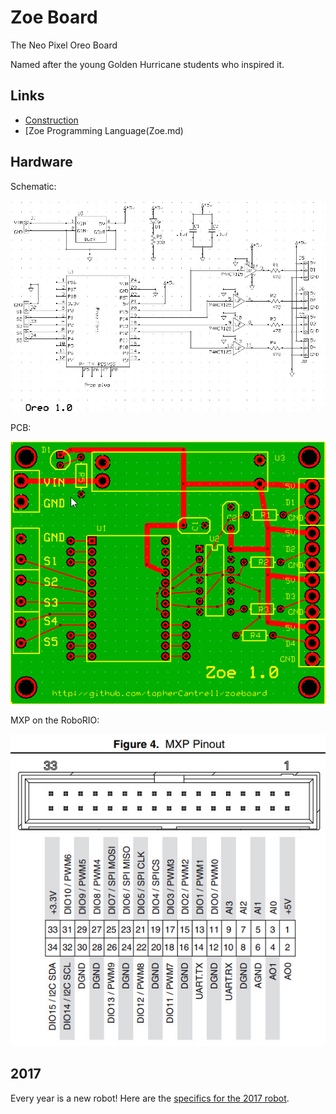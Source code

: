 # Zoe Board

The Neo Pixel Oreo Board

Named after the young Golden Hurricane students who inspired it.

## Links
  - [Construction](Construction.md)
  - [Zoe Programming Language(Zoe.md)

## Hardware

Schematic:

![](https://github.com/team5858/zoeboard/blob/master/art/ZoeSCH.jpg)

PCB:

![](https://github.com/team5858/zoeboard/blob/master/art/ZoePCB.jpg)

MXP on the RoboRIO:

![](https://github.com/team5858/zoeboard/blob/master/art/MXP.jpg)

## 2017

Every year is a new robot! Here are the [specifics for the 2017 robot](https://github.com/team5858/zoeboard/tree/master/2017).

